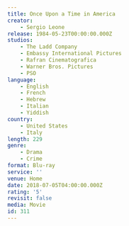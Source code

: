 ```yaml
---
title: Once Upon a Time in America
creator:
    - Sergio Leone
release: 1984-05-23T00:00:00.000Z
studios:
    - The Ladd Company
    - Embassy International Pictures
    - Rafran Cinematografica
    - Warner Bros. Pictures
    - PSO
language:
    - English
    - French
    - Hebrew
    - Italian
    - Yiddish
country:
    - United States
    - Italy
length: 229
genre:
    - Drama
    - Crime
format: Blu-ray
service: ''
venue: Home
date: 2018-07-05T04:00:00.000Z
rating: '5'
revisit: false
media: Movie
id: 311
---
```



